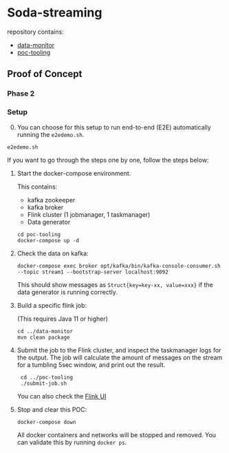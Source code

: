 # Soda-streaming
repository contains:
- [data-monitor](/data-monitor/README.md)
- [poc-tooling](/poc-tooling/README.md)

## Proof of Concept

### Phase 2

### Setup
0. You can choose for this setup to run end-to-end (E2E) automatically running the `e2edemo.sh`.
```
e2edemo.sh
```

If you want to go through the steps one by one, follow the steps below:

1. Start the docker-compose environment.

    This contains:
    - kafka zookeeper 
    - kafka broker 
    - Flink cluster (1 jobmanager, 1 taskmanager)
    - Data generator
    
    ```
    cd poc-tooling
    docker-compose up -d
    ```

2. Check the data on kafka:

    ```
    docker-compose exec broker opt/kafka/bin/kafka-console-consumer.sh --topic stream1 --bootstrap-server localhost:9092
    ```
    This should show messages as `Struct{key=key-xx, value=xxx}` if the data generator is running correctly.

3. Build a specific flink job:

    (This requires Java 11 or higher)
    ```
    cd ../data-monitor
    mvn clean package
    ```

4. Submit the job to the Flink cluster, and inspect the taskmanager logs for the output.
The job will calculate the amount of messages on the stream for a tumbling 5sec window, and print out the result.
    
   ```
    cd ../poc-tooling
    ./submit-job.sh
    ```
    You can also check the [Flink UI](http://localhost:8081)

5. Stop and clear this POC:
    
    ```
    docker-compose down
    ```
    All docker containers and networks will be stopped and removed. You can validate this by running `docker ps`.